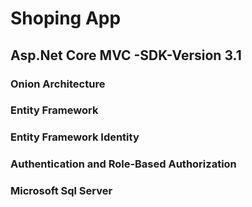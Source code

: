 # Shoping App 
## Asp.Net Core MVC -SDK-Version 3.1
### Onion Architecture
### Entity Framework
### Entity Framework Identity
### Authentication and Role-Based Authorization
### Microsoft Sql Server
